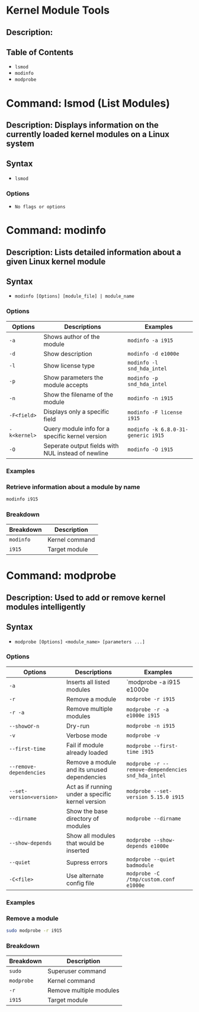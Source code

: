 # Kernel Module Tools

## Description:

## Table of Contents

- `lsmod`
- `modinfo`
- `modprobe`

# Command: lsmod (List Modules)

## Description: Displays information on the currently loaded kernel modules on a Linux system

## Syntax

- `lsmod`

### Options

- `No flags or options`

# Command: modinfo

## Description: Lists detailed information about a given Linux kernel module

## Syntax

- `modinfo [Options] [module_file] | module_name`

### Options

| Options | Descriptions | Examples |
|---------|--------------|----------|
| `-a` | Shows author of the module | `modinfo -a i915` |
| `-d` | Show description | `modinfo -d e1000e` |
| `-l` | Show license type | `modinfo -l snd_hda_intel` |
| `-p` | Show parameters the module accepts | `modinfo -p snd_hda_intel` |
| `-n` | Show the filename of the module | `modinfo -n i915` |
| `-F<field>` | Displays only a specific field | `modinfo -F license i915` |
| `-k<kernel>` | Query module info for a specific kernel version | `modinfo -k 6.8.0-31-generic i915` |
| `-O` | Seperate output fields with NUL instead of newline | `modinfo -O i915` |

### Examples

### Retrieve information about a module by name

```bash
modinfo i915
```

### Breakdown

| Breakdown | Description |
|-----------|-------------|
| `modinfo` | Kernel command |
| `i915` | Target module |

# Command: modprobe

## Description: Used to add or remove kernel modules intelligently

## Syntax

- `modprobe [Options] <module_name> [parameters ...]`

### Options

| Options | Descriptions | Examples |
|---------|--------------|----------|
| `-a` | Inserts all listed modules | `modprobe -a i915 e1000e |
| `-r` | Remove a module | `modprobe -r i915` |
| `-r -a` | Remove multiple modules | `modprobe -r -a e1000e i915` |
| `--show`or`-n` | Dry-run | `modprobe -n i915` |
| `-v` | Verbose mode | `modprobe -v` |
| `--first-time` | Fail if module already loaded | `modprobe --first-time i915` | 
| `--remove-dependencies` | Remove a module and its unused dependencies | `modprobe -r --remove-dempendencies snd_hda_intel` |
| `--set-version<version>` | Act as if running under a specific kernel version | `modprobe --set-version 5.15.0 i915` |
| `--dirname` | Show the base directory of modules | `modprobe --dirname` |
| `--show-depends` | Show all modules that would be inserted | `modprobe --show-depends e1000e` |
| `--quiet` | Supress errors | `modprobe --quiet badmodule` |
| `-C<file>` | Use alternate config file | `modprobe -C /tmp/custom.conf e1000e` |

### Examples

### Remove a module

```bash
sudo modprobe -r i915
```

### Breakdown

| Breakdown | Description |
|-----------|-------------|
| `sudo` | Superuser command |
| `modprobe` | Kernel command |
| `-r` | Remove multiple modules |
| `i915` | Target module |